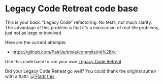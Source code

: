 Legacy Code Retreat code base
======

This is your basic "Legacy Code" refactoring. No tests, not much clarity. The advantage of this problem is that it's a microcosm of real-life problems, just not as large or involved. 

Here are the current attempts:
- https://github.com/PairUp/trivia/commits/mj%2Brk

Use this code base to run your own [Legacy Code Retreat](http://www.legacycoderetreat.org).

Did your Legacy Code Retreat go well? You could thank the original author with a flattr: <a href="http://flattr.com/thing/1075656/" target="_blank">
<img src="http://api.flattr.com/button/flattr-badge-large.png" alt="Flattr this" title="Flattr this" border="0" /></a>
